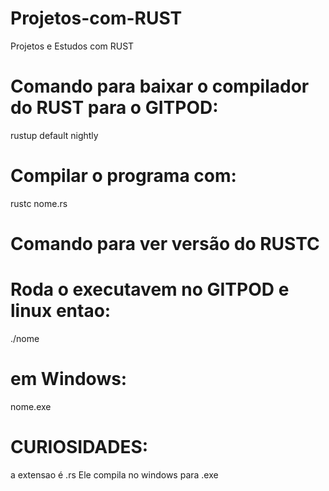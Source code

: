 # Projetos-com-RUST
Projetos e Estudos com RUST

# Comando para baixar o compilador do RUST para o GITPOD:
rustup default nightly

# Compilar o programa com:
rustc nome.rs

# Comando para ver versão do RUSTC

# Roda o executavem no GITPOD e linux entao:
./nome

# em Windows: 
nome.exe

# CURIOSIDADES:
a extensao é .rs
Ele compila no windows para .exe 